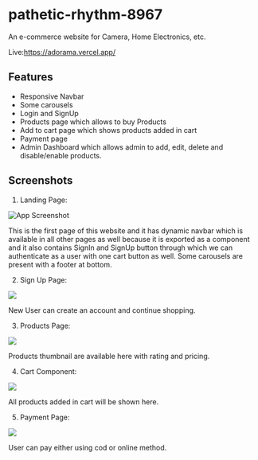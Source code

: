# pathetic-rhythm-8967

An e-commerce website for Camera, Home Electronics, etc.

Live:https://adorama.vercel.app/

## Features

 - Responsive Navbar
 - Some carousels
 - Login and SignUp
 - Products page which allows to buy Products
 - Add to cart page which shows products added in cart
 - Payment page 
 - Admin Dashboard which allows admin to add, edit, delete and disable/enable products. 


## Screenshots

1. Landing Page:

![App Screenshot](https://i.ibb.co/JBgFFvq/Screenshot-2023-01-23-104129.png)

This is the first page of this website and it has dynamic navbar which is available in all other pages as well because it is exported
as a component and it also contains SignIn and SignUp button through which we can authenticate as a user with one cart button as well.
Some carousels are present with a footer at bottom.

2. Sign Up Page:

![](https://i.ibb.co/3kn3x0f/Screenshot-2023-01-23-104258.png)

New User can create an account and continue shopping.

3.  Products Page:

![](https://i.ibb.co/bdGSTQD/Screenshot-2023-01-23-104416.png)

Products thumbnail are available here with rating and pricing.

4. Cart Component:

![](https://i.ibb.co/H7t2MPj/Screenshot-2023-01-23-104641.png)

All products added in cart will be shown here.

5. Payment Page:

![](https://i.ibb.co/wB2ZRMm/Screenshot-2023-01-23-105054.png)

User can pay either using cod or online method.
